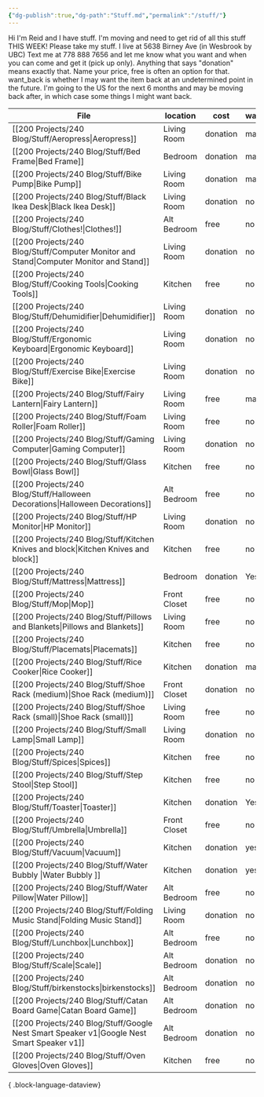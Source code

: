 ```yaml
---
{"dg-publish":true,"dg-path":"Stuff.md","permalink":"/stuff/"}
---
```


Hi I'm Reid and I have stuff. I'm moving and need to get rid of all this stuff THIS WEEK! Please take my stuff. 
I live at 5638 Birney Ave (in Wesbrook by UBC)
Text me at 778 888 7656 and let me know what you want and when you can come and get it (pick up only). 
Anything that says "donation" means exactly that. Name your price, free is often an option for that. 
want_back is whether I may want the item back at an undetermined point in the future. I'm going to the US for the next 6 months and may be moving back after, in which case some things I might want back. 


| File                                                                                          | location     | cost     | want_back |
| --------------------------------------------------------------------------------------------- | ------------ | -------- | --------- |
| [[200 Projects/240 Blog/Stuff/Aeropress\|Aeropress]]                                       | Living Room  | donation | maybe     |
| [[200 Projects/240 Blog/Stuff/Bed Frame\|Bed Frame]]                                       | Bedroom      | donation | maybe     |
| [[200 Projects/240 Blog/Stuff/Bike Pump\|Bike Pump]]                                       | Living Room  | donation | maybe     |
| [[200 Projects/240 Blog/Stuff/Black Ikea Desk\|Black Ikea Desk]]                           | Living Room  | donation | no        |
| [[200 Projects/240 Blog/Stuff/Clothes!\|Clothes!]]                                         | Alt Bedroom  | free     | no        |
| [[200 Projects/240 Blog/Stuff/Computer Monitor and Stand\|Computer Monitor and Stand]]     | Living Room  | donation | no        |
| [[200 Projects/240 Blog/Stuff/Cooking Tools\|Cooking Tools]]                               | Kitchen      | free     | no        |
| [[200 Projects/240 Blog/Stuff/Dehumidifier\|Dehumidifier]]                                 | Living Room  | donation | no        |
| [[200 Projects/240 Blog/Stuff/Ergonomic Keyboard\|Ergonomic Keyboard]]                     | Living Room  | donation | no        |
| [[200 Projects/240 Blog/Stuff/Exercise Bike\|Exercise Bike]]                               | Living Room  | donation | no        |
| [[200 Projects/240 Blog/Stuff/Fairy Lantern\|Fairy Lantern]]                               | Living Room  | free     | maybe     |
| [[200 Projects/240 Blog/Stuff/Foam Roller\|Foam Roller]]                                   | Living Room  | free     | no        |
| [[200 Projects/240 Blog/Stuff/Gaming Computer\|Gaming Computer]]                           | Living Room  | donation | no        |
| [[200 Projects/240 Blog/Stuff/Glass Bowl\|Glass Bowl]]                                     | Kitchen      | free     | no        |
| [[200 Projects/240 Blog/Stuff/Halloween Decorations\|Halloween Decorations]]               | Alt Bedroom  | free     | no        |
| [[200 Projects/240 Blog/Stuff/HP Monitor\|HP Monitor]]                                     | Living Room  | donation | no        |
| [[200 Projects/240 Blog/Stuff/Kitchen Knives and block\|Kitchen Knives and block]]         | Kitchen      | free     | no        |
| [[200 Projects/240 Blog/Stuff/Mattress\|Mattress]]                                         | Bedroom      | donation | Yes       |
| [[200 Projects/240 Blog/Stuff/Mop\|Mop]]                                                   | Front Closet | free     | no        |
| [[200 Projects/240 Blog/Stuff/Pillows and Blankets\|Pillows and Blankets]]                 | Living Room  | free     | no        |
| [[200 Projects/240 Blog/Stuff/Placemats\|Placemats]]                                       | Kitchen      | free     | no        |
| [[200 Projects/240 Blog/Stuff/Rice Cooker\|Rice Cooker]]                                   | Kitchen      | donation | maybe     |
| [[200 Projects/240 Blog/Stuff/Shoe Rack (medium)\|Shoe Rack (medium)]]                     | Front Closet | donation | no        |
| [[200 Projects/240 Blog/Stuff/Shoe Rack (small)\|Shoe Rack (small)]]                       | Living Room  | free     | no        |
| [[200 Projects/240 Blog/Stuff/Small Lamp\|Small Lamp]]                                     | Living Room  | donation | no        |
| [[200 Projects/240 Blog/Stuff/Spices\|Spices]]                                             | Kitchen      | free     | no        |
| [[200 Projects/240 Blog/Stuff/Step Stool\|Step Stool]]                                     | Kitchen      | free     | no        |
| [[200 Projects/240 Blog/Stuff/Toaster\|Toaster]]                                           | Kitchen      | donation | Yes       |
| [[200 Projects/240 Blog/Stuff/Umbrella\|Umbrella]]                                         | Front Closet | free     | no        |
| [[200 Projects/240 Blog/Stuff/Vacuum\|Vacuum]]                                             | Kitchen      | donation | yes       |
| [[200 Projects/240 Blog/Stuff/Water Bubbly \|Water Bubbly ]]                               | Kitchen      | donation | yes       |
| [[200 Projects/240 Blog/Stuff/Water Pillow\|Water Pillow]]                                 | Alt Bedroom  | free     | no        |
| [[200 Projects/240 Blog/Stuff/Folding Music Stand\|Folding Music Stand]]                   | Living Room  | donation | no        |
| [[200 Projects/240 Blog/Stuff/Lunchbox\|Lunchbox]]                                         | Alt Bedroom  | free     | no        |
| [[200 Projects/240 Blog/Stuff/Scale\|Scale]]                                               | Alt Bedroom  | donation | no        |
| [[200 Projects/240 Blog/Stuff/birkenstocks\|birkenstocks]]                                 | Alt Bedroom  | donation | no        |
| [[200 Projects/240 Blog/Stuff/Catan Board Game\|Catan Board Game]]                         | Alt Bedroom  | donation | no        |
| [[200 Projects/240 Blog/Stuff/Google Nest Smart Speaker v1\|Google Nest Smart Speaker v1]] | Alt Bedroom  | donation | no        |
| [[200 Projects/240 Blog/Stuff/Oven Gloves\|Oven Gloves]]                                   | Kitchen      | free     | no        |

{ .block-language-dataview}

